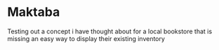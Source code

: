 # Maktaba
Testing out a concept i have thought about for a local bookstore that is missing an easy way to display their existing inventory
